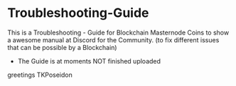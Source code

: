 # Troubleshooting-Guide

 This is a Troubleshooting - Guide
 for Blockchain Masternode Coins to show a awesome manual at Discord for the Community.
 (to fix different issues that can be possible by a Blockchain)

 - The Guide is at moments NOT finished uploaded
 
 greetings TKPoseidon
